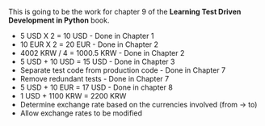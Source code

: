 This is going to be the work for chapter 9 of the **Learning Test Driven Development in Python** book.

* 5 USD X 2 = 10 USD - Done in Chapter 1
* 10 EUR X 2 = 20 EUR - Done in Chapter 2
* 4002 KRW / 4 = 1000.5 KRW - Done in Chapter 2
* 5 USD + 10 USD = 15 USD - Done in Chapter 3
* Separate test code from production code - Done in Chapter 7
* Remove redundant tests - Done in Chapter 7
* 5 USD + 10 EUR = 17 USD - Done in chapter 8
* 1 USD + 1100 KRW = 2200 KRW
* Determine exchange rate based on the currencies involved (from -> to)
* Allow exchange rates to be modified


